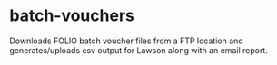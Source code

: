 # batch-vouchers
Downloads FOLIO batch voucher files from a FTP location and generates/uploads csv output for Lawson along with an email report.
